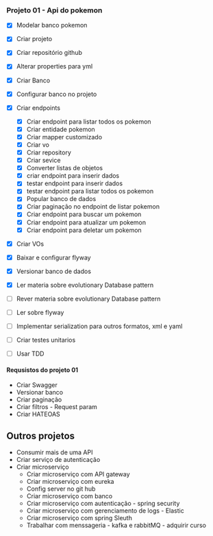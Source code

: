 ### Projeto 01 - Api do pokemon
- [x] Modelar banco pokemon
- [x] Criar projeto
- [x] Criar repositório github
- [x] Alterar properties para yml
- [x] Criar Banco
- [x] Configurar banco no projeto
- [x] Criar endpoints
	- [x] Criar endpoint para listar todos os pokemon
	- [x] Criar entidade pokemon
	- [x] Criar mapper customizado
	- [x] Criar vo
	- [x] Criar repository
	- [x] Criar sevice
	- [x] Converter listas de objetos
	- [x] criar endpoint para inserir dados
	- [x] testar endpoint para inserir dados
	- [x] testar endpoint para listar todos os pokemon
	- [x] Popular banco de dados
	- [x] Criar paginação no endpoint de listar pokemon
	- [x] Criar endpoint para buscar um pokemon
	- [x] Criar endpoint para atualizar um pokemon
	- [x] Criar endpoint para deletar um pokemon
- [x] Criar VOs
- [x] Baixar e configurar flyway
- [x] Versionar banco de dados
- [x] Ler materia sobre evolutionary Database pattern
- [ ] Rever materia sobre evolutionary Database pattern
- [ ] Ler sobre flyway
- [ ] Implementar serialization para outros formatos, xml e yaml
- [ ] Criar testes unitarios
- [ ] Usar TDD


#### Requsistos do projeto 01
-  Criar Swagger
-  Versionar banco
- Criar paginação
- Criar filtros - Request param
- Criar HATEOAS

## Outros projetos
- Consumir mais de uma API
- Criar serviço de autenticação
- Criar microserviço
	- Criar microserviço com API gateway
	- Criar microserviço com eureka
	- Config server no git hub
	- Criar microserviço com banco
	- Criar microserviço com autenticação - spring security
	- Criar microserviço com gerenciamento de logs - Elastic
	- Criar microserviço com spring Sleuth
	- Trabalhar com menssageria - kafka e rabbitMQ - adquirir curso